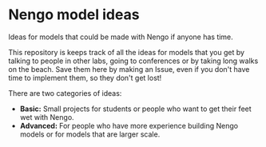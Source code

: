 Nengo model ideas
=================

Ideas for models that could be made with Nengo if anyone has time.

This repository is keeps track of all the ideas for models that you get
by talking to people in other labs, going to conferences or by taking long
walks on the beach. Save them here by making an Issue, even if you don't have 
time to implement them, so they don't get lost!

There are two categories of ideas:
- **Basic:** Small projects for students or people who want to get their feet wet with Nengo.
- **Advanced:** For people who have more experience building Nengo models or for models that are larger scale.

